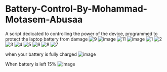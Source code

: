 # Battery-Control-By-Mohammad-Motasem-Abusaa
A script dedicated to controlling the power of the device, programmed to protect the laptop battery from damage
![9](https://user-images.githubusercontent.com/75262781/149557188-0e10c492-d755-4fc3-b1e6-eca4fac162ff.png)
![image](https://user-images.githubusercontent.com/75262781/149557764-d51ff467-f0a9-4b13-8f11-88542e894907.png)
![11](https://user-images.githubusercontent.com/75262781/149557606-9a1cd730-68c0-43c5-b755-61271b52d1d3.png)
![image](https://user-images.githubusercontent.com/75262781/149557663-41ac4248-38d4-4c86-be62-84849df8e124.png)
![1](https://user-images.githubusercontent.com/75262781/149556318-e00435b2-5d74-49df-96fd-5944705adc4c.png)
![2](https://user-images.githubusercontent.com/75262781/149556322-7ae44e9c-1761-4599-b9a9-330ba4ddf81f.png)
![3](https://user-images.githubusercontent.com/75262781/149556324-56105ee9-bf9e-47b3-9898-2b01f32259d2.png)
![4](https://user-images.githubusercontent.com/75262781/149556326-c1e24786-493b-4a6f-ab75-a42203ec0465.png)
![5](https://user-images.githubusercontent.com/75262781/149556327-358d654a-5e29-49e4-859c-d6f2a641116c.png)
![6](https://user-images.githubusercontent.com/75262781/149556329-1cad4f36-9c80-4e22-95d7-86241bdb3936.png)
![8](https://user-images.githubusercontent.com/75262781/149556685-f43f3e3b-78fc-4939-aaa7-be5a6b7de11b.png)
![7](https://user-images.githubusercontent.com/75262781/149556337-04b83001-dd63-4f9c-9d25-662a6245fe40.png)


when your battery is fully charged 
![image](https://user-images.githubusercontent.com/75262781/149558331-71021e0f-a488-45a8-b8e6-c21a09036171.png)


When battery is left 15%
![image](https://user-images.githubusercontent.com/75262781/149558439-cce605c3-548f-4053-b611-9d7e9fd0c133.png)
